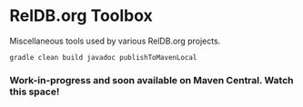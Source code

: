 RelDB.org Toolbox
=================

Miscellaneous tools used by various RelDB.org projects.

```
gradle clean build javadoc publishToMavenLocal
```

### Work-in-progress and soon available on Maven Central. Watch this space! ###
